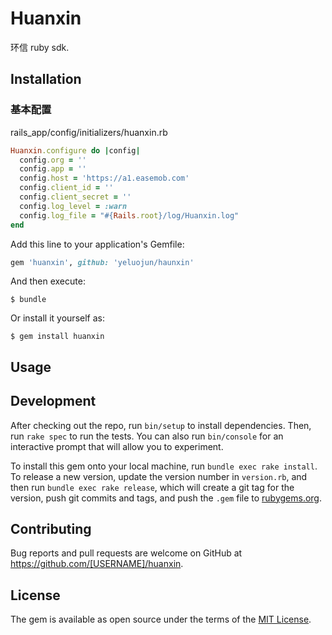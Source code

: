 # Huanxin
环信 ruby sdk.

## Installation

### 基本配置
 rails_app/config/initializers/huanxin.rb
```ruby
Huanxin.configure do |config|
  config.org = ''
  config.app = ''
  config.host = 'https://a1.easemob.com'
  config.client_id = ''
  config.client_secret = ''
  config.log_level = :warn
  config.log_file = "#{Rails.root}/log/Huanxin.log"
end
```

Add this line to your application's Gemfile:

```ruby
gem 'huanxin', github: 'yeluojun/haunxin'
```

And then execute:

    $ bundle

Or install it yourself as:

    $ gem install huanxin

## Usage

## Development

After checking out the repo, run `bin/setup` to install dependencies. Then, run `rake spec` to run the tests. You can also run `bin/console` for an interactive prompt that will allow you to experiment.

To install this gem onto your local machine, run `bundle exec rake install`. To release a new version, update the version number in `version.rb`, and then run `bundle exec rake release`, which will create a git tag for the version, push git commits and tags, and push the `.gem` file to [rubygems.org](https://rubygems.org).

## Contributing

Bug reports and pull requests are welcome on GitHub at https://github.com/[USERNAME]/huanxin.


## License

The gem is available as open source under the terms of the [MIT License](http://opensource.org/licenses/MIT).

